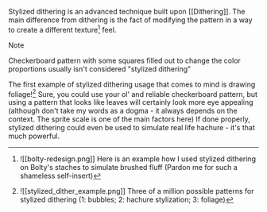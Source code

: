 Stylized dithering is an advanced technique built upon [[Dithering]]. The main difference from dithering is the fact of modifying the pattern in a way to create a different texture[^2] feel.
>[!note]
>Checkerboard pattern with some squares filled out to change the color proportions usually isn't considered "stylized dithering"

The first example of stylized dithering usage that comes to mind is drawing foliage![^1] Sure, you could use your ol' and reliable checkerboard pattern, but using a pattern that looks like leaves will certainly look more eye appealing (although don't take my words as a dogma - it always depends on the context. The sprite scale is one of the main factors here)
If done properly, stylized dithering could even be used to simulate real life hachure - it's that much powerful.

[^1]:![[stylized_dither_example.png]]
Three of a million possible patterns for stylized dithering (1: bubbles; 2: hachure stylization; 3: foliage)
[^2]:![[bolty-redesign.png]] 
Here is an example how I used stylized dithering on Bolty's staches to simulate brushed fluff (Pardon me for such a shameless self-insert)
